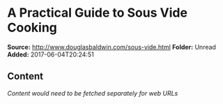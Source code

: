 # A Practical Guide to Sous Vide Cooking

**Source:** http://www.douglasbaldwin.com/sous-vide.html
**Folder:** Unread
**Added:** 2017-06-04T20:24:51




## Content
*Content would need to be fetched separately for web URLs*
